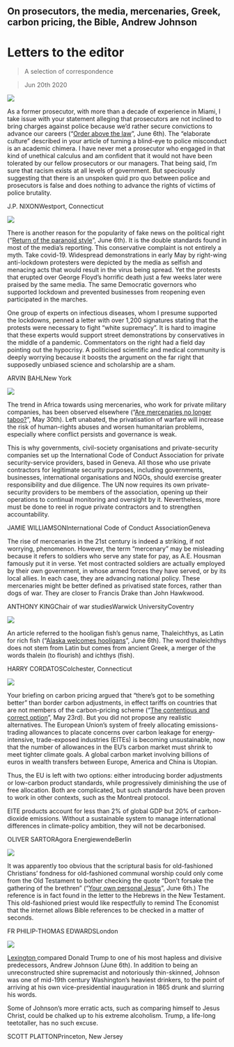 ## On prosecutors, the media, mercenaries, Greek, carbon pricing, the Bible, Andrew Johnson

# Letters to the editor

> A selection of correspondence

> Jun 20th 2020

![](./images/20200606_USP001.jpg)

As a former prosecutor, with more than a decade of experience in Miami, I take issue with your statement alleging that prosecutors are not inclined to bring charges against police because we’d rather secure convictions to advance our careers (“[Order above the law](https://www.economist.com//united-states/2020/06/04/how-to-fix-american-policing)”, June 6th). The “elaborate culture” described in your article of turning a blind-eye to police misconduct is an academic chimera. I have never met a prosecutor who engaged in that kind of unethical calculus and am confident that it would not have been tolerated by our fellow prosecutors or our managers. That being said, I’m sure that racism exists at all levels of government. But speciously suggesting that there is an unspoken quid pro quo between police and prosecutors is false and does nothing to advance the rights of victims of police brutality.

J.P. NIXONWestport, Connecticut

![](./images/20200606_IRD001.jpg)

There is another reason for the popularity of fake news on the political right (“[Return of the paranoid style](https://www.economist.com//international/2020/06/03/fake-news-is-fooling-more-conservatives-than-liberals-why)”, June 6th). It is the double standards found in most of the media’s reporting. This conservative complaint is not entirely a myth. Take covid-19. Widespread demonstrations in early May by right-wing anti-lockdown protesters were depicted by the media as selfish and menacing acts that would result in the virus being spread. Yet the protests that erupted over George Floyd’s horrific death just a few weeks later were praised by the same media. The same Democratic governors who supported lockdown and prevented businesses from reopening even participated in the marches.

One group of experts on infectious diseases, whom I presume supported the lockdowns, penned a letter with over 1,200 signatures stating that the protests were necessary to fight “white supremacy”. It is hard to imagine that these experts would support street demonstrations by conservatives in the middle of a pandemic. Commentators on the right had a field day pointing out the hypocrisy. A politicised scientific and medical community is deeply worrying because it boosts the argument on the far right that supposedly unbiased science and scholarship are a sham.

ARVIN BAHLNew York

![](./images/20200530_MAP002.jpg)

The trend in Africa towards using mercenaries, who work for private military companies, has been observed elsewhere (“[Are mercenaries no longer taboo?](https://www.economist.com//middle-east-and-africa/2020/05/28/why-african-governments-still-hire-mercenaries)”, May 30th). Left unabated, the privatisation of warfare will increase the risk of human-rights abuses and worsen humanitarian problems, especially where conflict persists and governance is weak.

This is why governments, civil-society organisations and private-security companies set up the International Code of Conduct Association for private security-service providers, based in Geneva. All those who use private contractors for legitimate security purposes, including governments, businesses, international organisations and NGOs, should exercise greater responsibility and due diligence. The UN now requires its own private-security providers to be members of the association, opening up their operations to continual monitoring and oversight by it. Nevertheless, more must be done to reel in rogue private contractors and to strengthen accountability.

JAMIE WILLIAMSONInternational Code of Conduct AssociationGeneva

The rise of mercenaries in the 21st century is indeed a striking, if not worrying, phenomenon. However, the term “mercenary” may be misleading because it refers to soldiers who serve any state for pay, as A.E. Housman famously put it in verse. Yet most contracted soldiers are actually employed by their own government, in whose armed forces they have served, or by its local allies. In each case, they are advancing national policy. These mercenaries might be better defined as privatised state forces, rather than dogs of war. They are closer to Francis Drake than John Hawkwood.

ANTHONY KINGChair of war studiesWarwick UniversityCoventry

![](./images/20200606_USP005.jpg)

An article referred to the hooligan fish’s genus name, Thaleichthys, as Latin for rich fish (“[Alaska welcomes hooligans](https://www.economist.com//united-states/2020/06/04/in-praise-of-the-tiny-oily-candlefish)”, June 6th). The word thaleichthys does not stem from Latin but comes from ancient Greek, a merger of the words thalein (to flourish) and ichthys (fish).

HARRY CORDATOSColchester, Connecticut

![](./images/20200523_BBD001.jpg)

Your briefing on carbon pricing argued that “there’s got to be something better” than border carbon adjustments, in effect tariffs on countries that are not members of the carbon-pricing scheme (“[The contentious and correct option](https://www.economist.com//briefing/2020/05/23/the-world-urgently-needs-to-expand-its-use-of-carbon-prices)”, May 23rd). But you did not propose any realistic alternatives. The European Union’s system of freely allocating emissions-trading allowances to placate concerns over carbon leakage for energy-intensive, trade-exposed industries (EITEs) is becoming unsustainable, now that the number of allowances in the EU’s carbon market must shrink to meet tighter climate goals. A global carbon market involving billions of euros in wealth transfers between Europe, America and China is Utopian.

Thus, the EU is left with two options: either introducing border adjustments or low-carbon product standards, while progressively diminishing the use of free allocation. Both are complicated, but such standards have been proven to work in other contexts, such as the Montreal protocol.

EITE products account for less than 2% of global GDP but 20% of carbon-dioxide emissions. Without a sustainable system to manage international differences in climate-policy ambition, they will not be decarbonised.

OLIVER SARTORAgora EnergiewendeBerlin

![](./images/20200606_BRP001_0.jpg)

It was apparently too obvious that the scriptural basis for old-fashioned Christians’ fondness for old-fashioned communal worship could only come from the Old Testament to bother checking the quote “Don’t forsake the gathering of the brethren” (“[Your own personal Jesus](https://www.economist.com//britain/2020/06/04/online-services-swell-the-church-of-englands-congregations)”, June 6th.) The reference is in fact found in the letter to the Hebrews in the New Testament. This old-fashioned priest would like respectfully to remind The Economist that the internet allows Bible references to be checked in a matter of seconds.

FR PHILIP-THOMAS EDWARDSLondon

![](./images/20200606_USD000.jpg)

[Lexington ](https://www.economist.com//united-states/2020/06/04/far-worse-than-nixon)compared Donald Trump to one of his most hapless and divisive predecessors, Andrew Johnson (June 6th). In addition to being an unreconstructed shire supremacist and notoriously thin-skinned, Johnson was one of mid-19th century Washington’s heaviest drinkers, to the point of arriving at his own vice-presidential inauguration in 1865 drunk and slurring his words.

Some of Johnson’s more erratic acts, such as comparing himself to Jesus Christ, could be chalked up to his extreme alcoholism. Trump, a life-long teetotaller, has no such excuse.

SCOTT PLATTONPrinceton, New Jersey